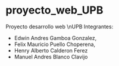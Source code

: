 # proyecto_web_UPB
Proyecto desarrollo web \nUPB
Integrantes:
- Edwin Andres Gamboa Gonzalez,
- Felix Mauricio Puello Choperena,
- Henry Alberto Calderon Ferez
- Manuel Andres Blanco Clavijo
